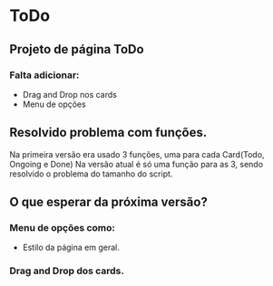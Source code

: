 # ToDo

## Projeto de página ToDo

### Falta adicionar:

* Drag and Drop nos cards
* Menu de opções

## Resolvido problema com funções.

 Na primeira versão era usado 3 funções, uma para cada Card(Todo, Ongoing e Done)
 Na versão atual é só uma função para as 3, sendo resolvido o problema do tamanho do script.

## O que esperar da próxima versão?

### Menu de opções como:

* Estilo da página em geral.

### Drag and Drop dos cards.

